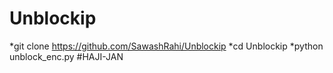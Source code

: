 # Unblockip
*git clone https://github.com/SawashRahi/Unblockip
*cd Unblockip
*python unblock_enc.py
#HAJI-JAN
